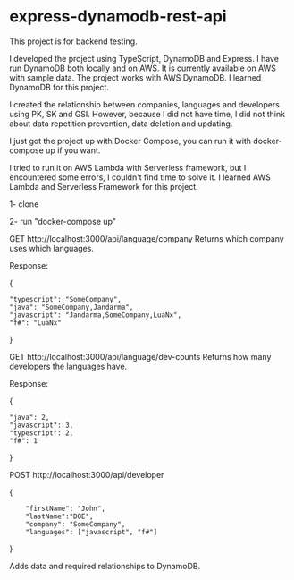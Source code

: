 # express-dynamodb-rest-api
This project is for backend testing.

I developed the project using TypeScript, DynamoDB and Express. I have run DynamoDB both locally and on AWS. It is currently available on AWS with sample data. The project works with AWS DynamoDB. I learned DynamoDB for this project.

I created the relationship between companies, languages and developers using PK, SK and GSI. However, because I did not have time, I did not think about data repetition prevention, data deletion and updating.

I just got the project up with Docker Compose, you can run it with docker-compose up if you want.

I tried to run it on AWS Lambda with Serverless framework, but I encountered some errors, I couldn't find time to solve it. I learned AWS Lambda and Serverless Framework for this project.


1- clone

2- run "docker-compose up"


GET http://localhost:3000/api/language/company
Returns which company uses which languages.

Response:

{

    "typescript": "SomeCompany",
    "java": "SomeCompany,Jandarma",    
    "javascript": "Jandarma,SomeCompany,LuaNx",   
    "f#": "LuaNx"
}

GET http://localhost:3000/api/language/dev-counts
Returns how many developers the languages have.

Response:

{

    "java": 2,
    "javascript": 3,
    "typescript": 2, 
    "f#": 1
}

POST http://localhost:3000/api/developer

{

        "firstName": "John",
        "lastName":"DOE",
        "company": "SomeCompany",
        "languages": ["javascript", "f#"]
        
}

Adds data and required relationships to DynamoDB.
